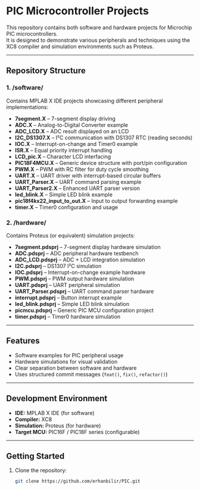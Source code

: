 # PIC Microcontroller Projects

This repository contains both software and hardware projects for Microchip PIC microcontrollers.  
It is designed to demonstrate various peripherals and techniques using the XC8 compiler and simulation environments such as Proteus.

---

## Repository Structure

### 1. **/software/**
Contains MPLAB X IDE projects showcasing different peripheral implementations:
- **7segment.X** – 7-segment display driving
- **ADC.X** – Analog-to-Digital Converter example
- **ADC_LCD.X** – ADC result displayed on an LCD
- **I2C_DS1307.X** – I²C communication with DS1307 RTC (reading seconds)
- **IOC.X** – Interrupt-on-change and Timer0 example
- **ISR.X** – Equal priority interrupt handling
- **LCD_pic.X** – Character LCD interfacing
- **PIC18F4MCU.X** – Generic device structure with port/pin configuration
- **PWM.X** – PWM with RC filter for duty cycle smoothing
- **UART.X** – UART driver with interrupt-based circular buffers
- **UART_Parser.X** – UART command parsing example
- **UART_Parser2.X** – Enhanced UART parser version
- **led_blink.X** – Simple LED blink example
- **pic18f4kx22_input_to_out.X** – Input to output forwarding example
- **timer.X** – Timer0 configuration and usage

### 2. **/hardware/**
Contains Proteus (or equivalent) simulation projects:
- **7segment.pdsprj** – 7-segment display hardware simulation
- **ADC.pdsprj** – ADC peripheral hardware testbench
- **ADC_LCD.pdsprj** – ADC + LCD integration simulation
- **I2C.pdsprj** – DS1307 I²C simulation
- **IOC.pdsprj** – Interrupt-on-change example hardware
- **PWM.pdsprj** – PWM output hardware simulation
- **UART.pdsprj** – UART peripheral simulation
- **UART_Parser.pdsprj** – UART command parser hardware
- **interrupt.pdsprj** – Button interrupt example
- **led_blink.pdsprj** – Simple LED blink simulation
- **picmcu.pdsprj** – Generic PIC MCU configuration project
- **timer.pdsprj** – Timer0 hardware simulation

---

## Features
- Software examples for PIC peripheral usage  
- Hardware simulations for visual validation  
- Clear separation between software and hardware  
- Uses structured commit messages (`feat()`, `fix()`, `refactor()`)

---

## Development Environment
- **IDE:** MPLAB X IDE (for software)
- **Compiler:** XC8
- **Simulation:** Proteus (for hardware)
- **Target MCU:** PIC16F / PIC18F series (configurable)

---

## Getting Started
1. Clone the repository:
   ```bash
   git clone https://github.com/erhanbilir/PIC.git
